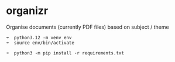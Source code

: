 # organizr
Organise documents (currently PDF files) based on subject / theme

```
➜  python3.12 -m venv env
➜  source env/bin/activate

➜  python3 -m pip install -r requirements.txt
```
